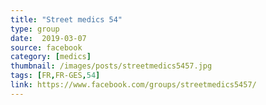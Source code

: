 ```yaml
---
title: "Street medics 54"
type: group
date:  2019-03-07
source: facebook
category: [medics]
thumbnail: /images/posts/streetmedics5457.jpg
tags: [FR,FR-GES,54]
link: https://www.facebook.com/groups/streetmedics5457/
---
```

